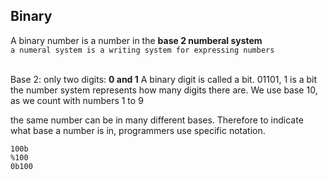 ## Binary
A binary number is a number in the **base 2 numberal system**<br>
```a numeral system is a writing system for expressing numbers```<br><br>

Base 2: only two digits: **0 and 1**
A binary digit is called a bit. 01101, 1 is a bit
the number system represents how many digits there are.
We use base 10, as we count with numbers 1 to 9

the same number can be in many different bases. Therefore to indicate what base a number is in, programmers use specific notation.
```
100b
%100
0b100
```
